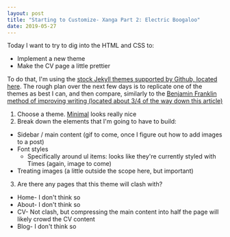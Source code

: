 ```yaml
---
layout: post
title: "Starting to Customize- Xanga Part 2: Electric Boogaloo"
date: 2019-05-27
---
```


Today I want to try to dig into the HTML and CSS to:
* Implement a new theme
* Make the CV page a little prettier

To do that, I'm using the [stock Jekyll themes supported by Github, located here](https://pages.github.com/themes/). The rough plan over the next few days is to replicate one of the themes as best I can, and then compare, similarly to the [Benjamin Franklin method of improving writing (located about 3/4 of the way down this article)](https://fs.blog/2012/07/what-is-deliberate-practice/)

1. Choose a theme. [Minimal](https://pages-themes.github.io/minimal/) looks really nice
2. Break down the elements that I'm going to have to build:
  * Sidebar / main content (gif to come, once I figure out how to add images to a post)
  * Font styles
    * Specifically around ul items: looks like they're currently styled with Times (again, image to come)
  * Treating images (a little outside the scope here, but important)
3. Are there any pages that this theme will clash with?
  * Home- I don't think so
  * About- I don't think so
  * CV- Not clash, but compressing the main content into half the page will likely crowd the CV content
  * Blog- I don't think so
